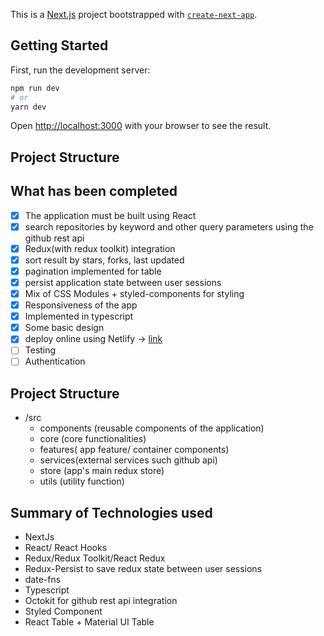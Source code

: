 This is a [Next.js](https://nextjs.org/) project bootstrapped with [`create-next-app`](https://github.com/vercel/next.js/tree/canary/packages/create-next-app).

## Getting Started

First, run the development server:

```bash
npm run dev
# or
yarn dev
```

Open [http://localhost:3000](http://localhost:3000) with your browser to see the result.

## Project Structure

## What has been completed

- [x] The application must be built using React
- [x] search repositories by keyword and other query parameters using the github rest api
- [x] Redux(with redux toolkit) integration
- [x] sort result by stars, forks, last updated
- [x] pagination implemented for table
- [x] persist application state between user sessions
- [x] Mix of CSS Modules + styled-components for styling
- [x] Responsiveness of the app
- [x] Implemented in typescript
- [x] Some basic design
- [x] deploy online using Netlify -> [link](https://determined-albattani-4dad86.netlify.app/)
- [ ] Testing
- [ ] Authentication

## Project Structure

- /src
  - components (reusable components of the application)
  - core (core functionalities)
  - features( app feature/ container components)
  - services(external services such github api)
  - store (app's main redux store)
  - utils (utility function)

## Summary of Technologies used

- NextJs
- React/ React Hooks
- Redux/Redux Toolkit/React Redux
- Redux-Persist to save redux state between user sessions
- date-fns
- Typescript
- Octokit for github rest api integration
- Styled Component
- React Table + Material UI Table
